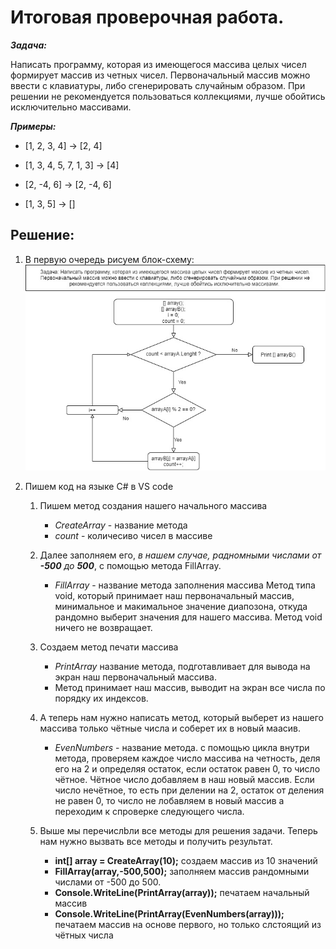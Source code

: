 # **Итоговая проверочная работа.**
__*Задача:*__ 

Написать программу, которая из имеющегося массива целых чисел формирует массив из четных чисел.
Первоначальный массив можно ввести с клавиатуры, либо сгенерировать случайным образом. При решении не
рекомендуется пользоваться коллекциями, лучше обойтись исключительно массивами.

__*Примеры:*__


 - [1, 2, 3, 4] -> [2, 4]
 * [1, 3, 4, 5, 7, 1, 3] -> [4]
+ [2, -4, 6] -> [2, -4, 6]
 * [1, 3, 5] -> []

## Решение:
 1. В первую очередь рисуем блок-схему:
![Block Diagram](block_diagram.jpg)
2. Пишем код на языке С#  в VS code
    
    1. Пишем метод создания нашего начального массива
        * _CreateArray_ - название метода
        * _count_ - количесиво чисел в массиве  
    2. Далее заполняем его, _в нашем случае, радномными числами от **-500** до **500**_, с помощью метода FillArray.
        * _FillArray_ - название метода заполнения массива
    Метод типа void, который принимает наш первоначальный массив, минимальное и макимальное значение диапозона, откуда  рандомно выберит значения для нашего массива. Метод void ничего не возвращает.  
    3. Создаем метод печати массива
        * _PrintArray_ название метода, подготавливает для вывода на экран наш первоначальный массива.
        * Метод принимает наш массив, выводит на экран все числа по порядку их индексов.
    4. А теперь нам нужно написать метод, который выберет из нашего массива только чётные числа и соберет их в новый маасив.
        * _EvenNumbers_ - название метода.
    с помощью цикла внутри метода, проверяем каждое число массива на четность, деля его на 2 и определяя остаток, если остаток равен 0, то число чётное. Чётное число добавляем в наш новый массив. Если число нечётное, то есть при делении на 2, остаток от деления не равен 0, то число не лобавляем в новый массив а переходим к спроверке следующего числа.
    5. Выше мы перечислbли все методы для решения задачи. Теперь нам нужно вызвать все методы и получить результат.

        * **int[] array = CreateArray(10);** 
    создаем массив из 10 значений
        * **FillArray(array,-500,500);** 
    заполняем массив рандомными числами от -500 до 500.
        * **Console.WriteLine(PrintArray(array));** 
    печатаем начальный массив
        * **Console.WriteLine(PrintArray(EvenNumbers(array)));** 
    печатаем массив на основе первого, но только слстоящий из чётных числа
